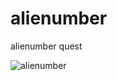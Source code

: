 # alienumber
alienumber quest

![alienumber](https://rawgit.com/drom/alienumber/master/alienumber.svg)
